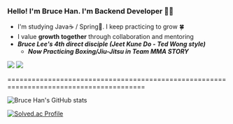 ### Hello! I'm Bruce Han. I'm Backend Developer :man_technologist:
- I'm studying Java☕ / Spring🌻. I keep practicing to grow 🍀
- I value **growth together** through collaboration and mentoring
- _**Bruce Lee's 4th direct disciple (Jeet Kune Do - Ted Wong style)**_
  - _**Now Practicing Boxing/Jiu-Jitsu in Team MMA STORY**_

<a href="https://velog.io/@brucehan"><img src="https://img.shields.io/badge/Tech%20Blog-20C997?style=flat-square&logo=Velog&logoColor=white"/></a>
  <a href="https://www.linkedin.com/in/%EC%A0%95%EC%88%98-%ED%95%9C-7b8802230"><img src="https://img.shields.io/badge/LinkedIn-0A66C2?style=flat-square&logo=LinkedIn&logoColor=white"/></a>

========================================================================================


![Bruce Han's GitHub stats](https://github-readme-stats.vercel.app/api?username=intrager&hide=contribs&show_icons=true)

[![Solved.ac Profile](http://mazassumnida.wtf/api/v2/generate_badge?boj=intrager)](https://solved.ac/intrager/)

<!--START_SECTION:waka-->
<!-- ![Code Time](http://img.shields.io/badge/Code%20Time-79%20hrs%2049%20mins-blue)

![Profile Views](http://img.shields.io/badge/Profile%20Views-11-blue) -->

<!-- **🐱 저의 GitHub 정보에요.** 

> 🏆 46 만큼의 Contributions을 2023년에 했어요
 > 
> 📦 GitHub의 286.2 kB만큼의 저장소를 사용하고 있어요. 
 > 
> 🚫 구직중이에요.
 > 
> 📜 28개의 Public Repository를 만들었어요. 
 > 
> 🔑 0개의 Private Repository를 만들었어요.  
 > 
**저는 저녁형 인간이에요. 🦉** 

```text
🌞 아침         48 commits     █░░░░░░░░░░░░░░░░░░░░░░░░   4.86% 
🌆 낮　         292 commits    ███████░░░░░░░░░░░░░░░░░░   29.55% 
🌃 저녁         465 commits    ███████████░░░░░░░░░░░░░░   47.06% 
🌙 밤　         183 commits    ████░░░░░░░░░░░░░░░░░░░░░   18.52%

```
📅 **제가 가장 생산적인 날은 일요일이에요.** 

```text
월요일          110 commits    ██░░░░░░░░░░░░░░░░░░░░░░░   11.13% 
화요일          123 commits    ███░░░░░░░░░░░░░░░░░░░░░░   12.45% 
수요일          102 commits    ██░░░░░░░░░░░░░░░░░░░░░░░   10.32% 
목요일          126 commits    ███░░░░░░░░░░░░░░░░░░░░░░   12.75% 
금요일          153 commits    ███░░░░░░░░░░░░░░░░░░░░░░   15.49% 
토요일          179 commits    ████░░░░░░░░░░░░░░░░░░░░░   18.12% 
일요일          195 commits    █████░░░░░░░░░░░░░░░░░░░░   19.74%

```


📊 **저는 이번주를 이렇게 시간을 보냈어요.** 

```text
⌚︎ Timezone: Asia/Seoul

💬 프로그래밍 언어들: 
Java                     2 hrs 48 mins       █████████████████████░░░░   86.22% 
HTML                     26 mins             ███░░░░░░░░░░░░░░░░░░░░░░   13.78%

🔥 에디터들: 
IntelliJ                 3 hrs 15 mins       █████████████████████████   100.0%

🐱‍💻 프로젝트들: 
Motudy-Develop           2 hrs 40 mins       ████████████████████░░░░░   82.14% 
studyolle                35 mins             ████░░░░░░░░░░░░░░░░░░░░░   17.86%

💻 운영 체제들: 
Windows                  3 hrs 15 mins       █████████████████████████   100.0%

```

**저는 주로 Java 언어를 사용해요.** 

```text
Java                     9 repos             ████████████░░░░░░░░░░░░░   50.0% 
JavaScript               4 repos             █████░░░░░░░░░░░░░░░░░░░░   22.22% 
CSS                      3 repos             ████░░░░░░░░░░░░░░░░░░░░░   16.67% 
HTML                     2 repos             ██░░░░░░░░░░░░░░░░░░░░░░░   11.11%

```


**타임라인**

![Chart not found](https://raw.githubusercontent.com/intrager/intrager/main/charts/bar_graph.png) 


 Last Updated on 13/01/2023 15:17:23 UTC -->
<!--END_SECTION:waka-->

<!-- ## :hammer_and_wrench:Tech Stack -->

<!-- ### Back
 - <img src="https://img.shields.io/badge/Spring-6DB33F?style=flat-square&logo=Spring&logoColor=white"/> <img src="https://img.shields.io/badge/Node.js-339933?style=flat-square&logo=Node.js&logoColor=white"/> <img src="https://img.shields.io/badge/Express.js-000000?style=flat-square&logo=Express&logoColor=white"/>
 - <img src="https://img.shields.io/badge/MyBatis-000000?style=flat-square&logo=MyBatis&logoColor=black"/> <img src="https://img.shields.io/badge/JPA-000000?style=flat-square&logo=JPA&logoColor=black"/> <img src="https://img.shields.io/badge/JdbcTemplate-007396?style=flat-square&logo=JdbcTemplate&logoColor=black"/>
 - <img src="https://img.shields.io/badge/JUnit5-25A162?style=flat-square&logo=JUnit5&logoColor=white"/> <img src="https://img.shields.io/badge/JUnit4-25A162?style=flat-square&logo=JUnit4&logoColor=white"/>
    #### Template Engine
     - <img src="https://img.shields.io/badge/Thymeleaf-005F0F?style=flat-square&logo=Thymeleaf&logoColor=black"/> <img src="https://img.shields.io/badge/Jsp-FF9900?style=flat-square&logo=Jsp&logoColor=black"/>
 
### DevOps 
 - <img src="https://img.shields.io/badge/Amazon%20EC2-FF9900?style=flat-square&logo=Amazon%20EC2&logoColor=black"/>
 - <img src="https://img.shields.io/badge/MySQL-4479A1?style=flat-square&logo=MySQL&logoColor=black"/> <img src="https://img.shields.io/badge/MariaDB-003545?style=flat-square&logo=MariaDB&logoColor=black"/> <img src="https://img.shields.io/badge/Oracle-F80000?style=flat-square&logo=Oracle&logoColor=black"/> <img src="https://img.shields.io/badge/PostgreSQL-4169E1?style=flat-square&logo=PostgreSQL&logoColor=black"/>
 - <img src="https://img.shields.io/badge/Travis%20CI-3EAAAF?style=flat-square&logo=Travis%20CI&logoColor=black"/> 
 - <img src="https://img.shields.io/badge/Git-F05032?style=flat-square&logo=Git&logoColor=black"/>

### Front
 - <img src="https://img.shields.io/badge/HTML5-E34F26?style=flat-square&logo=HTML5&logoColor=black"/> <img src="https://img.shields.io/badge/CSS3-1572B6?style=flat-square&logo=CSS3&logoColor=black"/> <img src="https://img.shields.io/badge/JavaScript-F7DF1E?style=flat-square&logo=JavaScript&logoColor=black"/>
 - <img src="https://img.shields.io/badge/Bootstrap-7952B3?style=flat-square&logo=Bootstrap&logoColor=white"/> <img src="https://img.shields.io/badge/jQuery-0769AD?style=flat-square&logo=jQuery&logoColor=black"/> 

### Language
 - <img src="https://img.shields.io/badge/Java-007396?style=flat-square&logo=Java&logoColor=white"/> <img src="https://img.shields.io/badge/JavaScript-F7DF1E?style=flat-square&logo=JavaScript&logoColor=black"/>
 - <img src="https://img.shields.io/badge/SQL-000000?style=flat-square&logo=SQL&logoColor=white"/>

### Tools
 #### Collaboration
 - <img src="https://img.shields.io/badge/Notion-000000?style=flat-square&logo=Notion&logoColor=white"/> <img src="https://img.shields.io/badge/Slack-4A154B?style=flat-square&logo=Slack&logoColor=white"/> <img src="https://img.shields.io/badge/Swagger-85EA2D?style=flat-square&logo=Swagger&logoColor=black"/> -->

